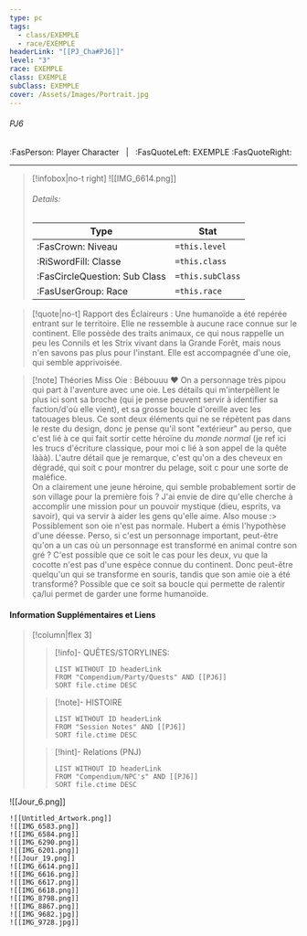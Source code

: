 ```yaml
---
type: pc
tags:
  - class/EXEMPLE
  - race/EXEMPLE
headerLink: "[[PJ_Cha#PJ6]]"
level: "3"
race: EXEMPLE
class: EXEMPLE
subClass: EXEMPLE
cover: /Assets/Images/Portrait.jpg
---
```


###### PJ6
:FasPerson: Player Character &nbsp; | &nbsp; :FasQuoteLeft: EXEMPLE :FasQuoteRight:
___
> [!infobox|no-t right]
> ![[IMG_6614.png]]
> ###### Details:
> | Type | Stat |
> | ---- | ---- |
> | :FasCrown: Niveau   | `=this.level` |
> | :RiSwordFill: Classe |  `=this.class`|
> | :FasCircleQuestion: Sub Class |  `=this.subClass`|
> |  :FasUserGroup: Race |  `=this.race`|

> [!quote|no-t]
> Rapport des Éclaireurs : Une humanoïde a été repérée entrant sur le territoire. Elle ne ressemble à aucune race connue sur le continent. Elle possède des traits animaux, ce qui nous rappelle un peu les Connils et les Strix vivant dans la Grande Forêt, mais nous n'en savons pas plus pour l'instant. Elle est accompagnée d'une oie, qui semble apprivoisée.

> [!note] Théories
> Miss Oie : Bébouuu ❤️ On a personnage très pipou qui part à l'aventure avec une oie. Les détails qui m'interpèllent le plus ici sont sa broche (qui je pense peuvent servir à identifier sa faction/d'où elle vient), et sa grosse boucle d'oreille avec les tatouages bleus. Ce sont deux éléments qui ne se répètent pas dans le reste du design, donc je pense qu'il sont "extérieur" au perso, que c'est lié à ce qui fait sortir cette héroïne du *monde normal* (je ref ici les trucs d'écriture classique, pour moi c lié à son appel de la quête lààà). L'autre détail que je remarque, c'est qu'on a des cheveux en dégradé, qui soit c pour montrer du pelage, soit c pour une sorte de maléfice.  
> On a clairement une jeune héroine, qui semble probablement sortir de son village pour la première fois ? J'ai envie de dire qu'elle cherche à accomplir une mission pour un pouvoir mystique (dieu, esprits, va savoir), qui va servir à aider les gens qu'elle aime. 
> Also mouse :> 
> Possiblement son oie n'est pas normale. Hubert a émis l'hypothèse d'une déesse. Perso, si c'est un personnage important, peut-être qu'on a un cas où un personnage est transformé en animal contre son gré ? C'est possible que ce soit le cas pour les deux, vu que la cocotte n'est pas d'une espèce connue du continent. Donc peut-être quelqu'un qui se transforme en souris, tandis que son amie oie a été transformé? Possible que ce soit sa boucle qui permette de ralentir ça/lui permet de garder une forme humanoïde.
 
#### Information Supplémentaires et Liens
> [!column|flex 3]
>> [!info]- QUÊTES/STORYLINES:
>>```dataview
>>LIST WITHOUT ID headerLink
>>FROM "Compendium/Party/Quests" AND [[PJ6]]
>>SORT file.ctime DESC
>
>>[!note]- HISTOIRE
>>```dataview
>>LIST WITHOUT ID headerLink
>>FROM "Session Notes" AND [[PJ6]]
>>SORT file.ctime DESC
>
>>[!hint]- Relations (PNJ)
>>```dataview
>>LIST WITHOUT ID headerLink
>>FROM "Compendium/NPC's" AND [[PJ6]]
>>SORT file.ctime DESC

![[Jour_6.png]]
```image-layout-masonry-3
![[Untitled_Artwork.png]]
![[IMG_6583.png]]
![[IMG_6584.png]]
![[IMG_6290.png]]
![[IMG_6201.png]]
![[Jour_19.png]]
![[IMG_6614.png]]
![[IMG_6616.png]]
![[IMG_6617.png]]
![[IMG_6618.png]]
![[IMG_8798.png]]
![[IMG_8867.png]]
![[IMG_9682.jpg]]
![[IMG_9728.jpg]]

```